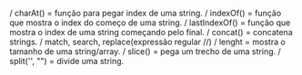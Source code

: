 / charAt() = função para pegar index de uma string.
/ indexOf() = função que mostra o index do começo de uma string.
/ lastIndexOf() = função que mostra o index de uma string começando pelo final.
/ concat() = concatena strings.
/ match, search, replace(expressão regular //)
/ lenght = mostra o tamanho de uma string/array.
/ slice() = pega um trecho de uma string.
/ split('', "") = divide uma string. 
